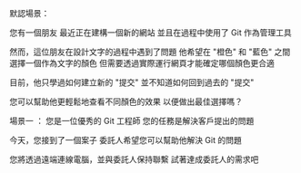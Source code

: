 默認場景：

您有一個朋友
最近正在建構一個新的網站
並且在過程中使用了 Git 作為管理工具

然而，這位朋友在設計文字的過程中遇到了問題
他希望在 "橙色" 和 "藍色" 之間選擇一個作為文字的顏色
但需要透過實際運行網頁才能確定哪個顏色更合適

目前，他只學過如何建立新的 "提交"
並不知道如何回到過去的 "提交"

您可以幫助他更輕鬆地查看不同顏色的效果
以便做出最佳選擇嗎？



場景一 ：
您是一位優秀的 Git 工程師
您的任務是解決客戶提出的問題

今天，您接到了一個案子
委託人希望您可以幫助他解決 Git 的問題

您將透過遠端連線電腦，並與委託人保持聯繫
試著達成委託人的需求吧
